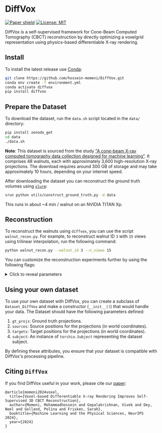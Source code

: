 DiffVox
================
[![Paper shield](https://img.shields.io/badge/arXiv-2411.19224-red.svg)](https://arxiv.org/abs/2411.19224)
[![License: MIT](https://img.shields.io/badge/License-MIT-blue.svg)](LICENSE)

DiffVox is a self-supervised framework for Cone-Beam Computed Tomography (CBCT) reconstruction by directly optimizing a voxelgrid representation using physics-based differentiable X-ray rendering.


## Install

To install the latest release use [Conda](https://docs.conda.io/en/latest/miniconda.html):

```bash
git clone https://github.com/hossein-momeni/DiffVox.git
conda env create -f environment.yml
conda activate diffvox
pip install diffvox
```

## Prepare the Dataset
To download the dataset, run the `data.sh` script located in the `data/` directory:

```bash
pip install zenodo_get
cd data
./data.sh
```
**Note**: This dataset is sourced from the study ["A cone-beam X-ray computed tomography data collection designed for machine learning"](https://www.nature.com/articles/s41597-019-0235-y). It comprises 48 walnuts, each with approximately 3,600 high-resolution X-ray projections. The download requires around 300 GB of storage and may take approximately 10 hours, depending on your internet speed.


After downloading the dataset you can reconstruct the ground truth volumes using [`slurm`](https://slurm.schedmd.com/):

```bash
srun python utils/construct_ground_truth.py -d data
```
This runs in about ~4 min / walnut on an NVIDIA TITAN Xp.

## Reconstruction

To reconstruct the walnuts using `diffvox`, you can use the script `walnut_recon.py`. For example, to reconstruct walnut ID `3` with `15` views using trilinear interpolation, run the following command:

```bash
python walnut_recon.py --walnut_id 3 --n_views 15
```
You can customize the reconstruction experiments further by using the following flags:
<details> <summary>Click to reveal parameters</summary>


1. `--walnut_id (int)`: ID of the walnut dataset to use for reconstruction. Default: `3`.
2. `--n_views (int)`: Number of X-ray views to use for reconstruction. Increasing this can improve reconstruction quality but increases computation time. Default: `15`.
3. `--downsample (int)`: Factor by which to downsample the supplied X-ray images. Use this to reduce computational load. Default: `1` (no downsampling).
4. `--batch_size (int)`: Number of rays loaded into memory for each gradient step. Adjust based on your GPU memory capacity:
   - Example: For an NVIDIA RTX A6000 with 48GB memory:
     - Trilinear method: Up to `1,800,000` rays.
     - Siddon's method: Up to `500,000` rays.
   Default: `1_800_000`.
5. `--n_itr (int)`: Number of optimization iterations to perform. Default: `50`.
6. `--lr (float)`: Learning rate for the optimizer. Default: `0.01`.
7. `--tv_coeff (float)`: Weight coefficient for the total variation (TV) norm. Used to regularize the density map. Higher values encourage smoother reconstructions. Default: `15`.
8. `--shift (float)`: Shift parameter applied to the input before regularization using the density regulator. 
   - This modifies the input to `softplus` as `x - shift`, allowing fine-tuning of the density's baseline value. 
   - Useful for controlling where the density values start in the optimization process.
   Default: `0`.9. `--beta (float)`: Smoothing parameter for density regularization. Default: `20`.
9. `--beta (float)`: Smoothing parameter for the `softplus` function in the density regulator. 
   - A higher `beta` makes the `softplus` function sharper, approaching the behavior of a ReLU. 
   - Lower values smooth the transition, which can help with optimization stability.
   Default: `20`.
   **Usage:**  
   The density regularizer is defined as:
   ```python
   torch.nn.functional.softplus(x - shift, beta=self.beta, threshold=20)
10. `--loss_fn (str)`: Loss function to use for optimization. Options include:
    - `"l1"`: L1 loss
    - `"l2"`: L2 loss
    - `"pcc"`: Pearson Correlation Coefficient loss (*work in progress*) 
    - `"ncc"`: Normalized Cross-Correlation Loss
    - Default: `"l1"`.
11. `--renderer (str)`: Rendering method to use for generating the DRRs (Digitally Reconstructed Radiographs). Options include:
    - `"trilinear"`: Faster but less accurate.
    - `"siddon"`: Physics-based rendering method, slower but more accurate.
    - Default: `"trilinear"`.
12. `--n_points (int)`: Number of sampling points per ray in the volume. 
    - **Relevance:** This parameter is used **only** with the `trilinear` renderer to determine the number of points sampled along each ray.
    - **Ignored:** This parameter is ignored when using the `siddon` renderer since Siddon's method inherently calculates ray intersections based on the voxel grid structure.
    - A higher number of points may improve reconstruction quality for `trilinear` but increases memory and computational costs.
    Default: `500`.

13. `--drr_params (dict)`: Dictionary of parameters for the DRR generator(`DiffDrr`). Keys include:
    - `sdd` (float): Source-to-detector distance. Default: `199.006188`.
    - `height` (int): Height of the DRR image. Default: `768`.
    - `width` (int): Width of the DRR image. Default: `972`.
    - `delx` (float): Detector pixel spacing. Default: `0.074800`.
    - **Note**: These default values are calibrated specifically for walnut dataset reconstruction.

14. `--density_regulator (str)`: Regularization method for the density function. Options include:
    - `"softplus"`: Applies a softplus transformation.
    - `"sigmoid"`: Applies a sigmoid transformation.
    Default: `"softplus"`.

15. `--tv_type (str)`: Type of total variation regularization to apply. Options include:
    - `"vl1"`: Variation L1 norm.
    - `"vl2"`: Variation L2 norm.
    Default: `"vl1"`.

16. `--half_orbit (bool)`: Whether to use a half-orbit of X-ray views for reconstruction instead of a full orbit. Reduces the number of views required. Default: `False`.

17. `--drr_scale (float)`: Scale factor to apply to the generated DRRs. Default: `1.0`.

18. `--proj_name (str)`: Project name for organizing experiments, particularly when logging with WandB. Default: `"walnut_recon"`.

19. `--initialize_alg (str)`: Initialization algorithm for the voxel grid. Options include:
    - `"None"`: No specific initialization; the grid is initialized to zeros.
    - `"fdk"`: Use Filtered Back Projection (FDK) for initialization. Commonly used in CT reconstruction for quick, approximate results.
    - `"cgls"`: Use Conjugate Gradient Least Squares (CGLS) for initialization, an iterative reconstruction method.
    - `"sirt"`: Use Simultaneous Iterative Reconstruction Technique (SIRT) for initialization, known for its robust iterative refinement.
    - `"nesterov"`: Use Nesterov-accelerated gradient descent for initialization, providing faster convergence in optimization.
    Default: `"None"`.

20. `--log_wandb (bool)`: Whether to log experiment results to WandB. Default: `False`.
</details>

## Using your own dataset

To use your own dataset with DiffVox, you can create a subclass of `Dataset_DiffVox` and make a constructor (`__init__()`) that would handle your data. The Dataset should have the following parameters defined:

1. `gt_projs`: Ground truth projections.
2. `sources`: Source positions for the projections (in world coordinates).
3. `targets`: Target positions for the projections (in world coordinates).
4. `subject`: An instance of `torchio.Subject` representing the dataset subject.

By defining these attributes, you ensure that your dataset is compatible with DiffVox's processing pipeline.

## Citing `DiffVox`

If you find DiffVox useful in your work, please cite our [paper](https://arxiv.org/abs/2411.19224v2):

    @article{momeni2024voxel,
      title={Voxel-based Differentiable X-ray Rendering Improves Self-Supervised 3D CBCT Reconstruction},
      author={Momeni, Mohammadhossein and Gopalakrishnan, Vivek and Dey, Neel and Golland, Polina and Frisken, Sarah},
      booktitle={Machine Learning and the Physical Sciences, NeurIPS 2024},
      year={2024}
    }
